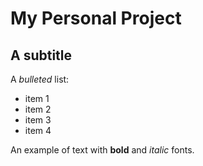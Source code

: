# My Personal Project

## A subtitle

A *bulleted* list:
- item 1
- item 2
- item 3
- item 4

An example of text with **bold** and *italic* fonts.  